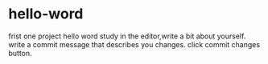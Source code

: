 # hello-word
frist one project hello word study
in the editor,write a bit about yourself.
write a commit message that describes you changes.
click commit changes button.
